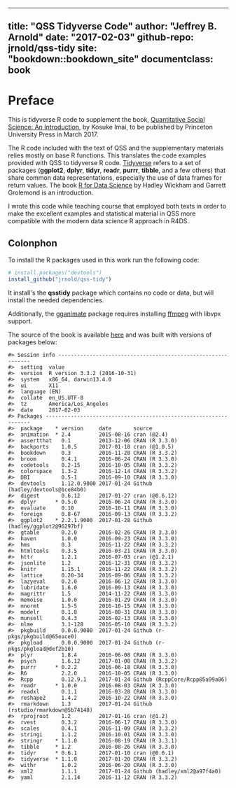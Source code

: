 
---
title: "QSS Tidyverse Code"
author: "Jeffrey B. Arnold"
date: "2017-02-03"
github-repo: jrnold/qss-tidy
site: "bookdown::bookdown_site"
documentclass: book
---

# Preface

This is tidyverse R code to supplement the book, [Quantitative Social Science: An Introduction](http://press.princeton.edu/titles/11025.html), by Kosuke Imai, to
be published by Princeton University Press in March 2017.

The R code included with the text of QSS and the supplementary materials relies mostly on base R functions. 
This translates the code examples provided with QSS to tidyverse R code. 
[Tidyverse](https://github.com/tidyverse/tidyverse) refers to a set of packages (**ggplot2**, **dplyr**, **tidyr**, **readr**, **purrr**, **tibble**,  and a few others) that share common data representations, especially the use of data frames for return values. The book [R for Data Science](http://r4ds.had.co.nz/) by Hadley Wickham and Garrett Grolemond is an introduction. 


I wrote this code while teaching course that employed both texts in order to make the excellent examples and statistical material in QSS more compatible with the modern data science R approach in R4DS.

## Colonphon

To install the R packages used in this work run the following code:

```r
# install.packages("devtools")
install_github("jrnold/qss-tidy")
```
It install's the **qsstidy** package which contains no code or data, but will install the needed dependencies.

Additionally, the [gganimate](https://cran.r-project.org/package=gganimate) package requires installing [ffmpeg](https://ffmpeg.org/) with libvpx support.



The source of the book is available [here](https://github.com/jrnold/qsstidy) and was built with versions of packages below:


```
#> Session info -------------------------------------------------------------
#>  setting  value                       
#>  version  R version 3.3.2 (2016-10-31)
#>  system   x86_64, darwin13.4.0        
#>  ui       X11                         
#>  language (EN)                        
#>  collate  en_US.UTF-8                 
#>  tz       America/Los_Angeles         
#>  date     2017-02-03
#> Packages -----------------------------------------------------------------
#>  package    * version     date       source                            
#>  animation  * 2.4         2015-08-16 cran (@2.4)                       
#>  assertthat   0.1         2013-12-06 CRAN (R 3.3.0)                    
#>  backports    1.0.5       2017-01-18 cran (@1.0.5)                     
#>  bookdown     0.3         2016-11-28 CRAN (R 3.3.2)                    
#>  broom        0.4.1       2016-06-24 CRAN (R 3.3.0)                    
#>  codetools    0.2-15      2016-10-05 CRAN (R 3.3.2)                    
#>  colorspace   1.3-2       2016-12-14 CRAN (R 3.3.2)                    
#>  DBI          0.5-1       2016-09-10 CRAN (R 3.3.0)                    
#>  devtools     1.12.0.9000 2017-01-24 Github (hadley/devtools@1ce84b0)  
#>  digest       0.6.12      2017-01-27 cran (@0.6.12)                    
#>  dplyr      * 0.5.0       2016-06-24 CRAN (R 3.3.0)                    
#>  evaluate     0.10        2016-10-11 CRAN (R 3.3.0)                    
#>  foreign      0.8-67      2016-09-13 CRAN (R 3.3.2)                    
#>  ggplot2    * 2.2.1.9000  2017-01-28 Github (hadley/ggplot2@96297bf)   
#>  gtable       0.2.0       2016-02-26 CRAN (R 3.3.0)                    
#>  haven        1.0.0       2016-09-23 CRAN (R 3.3.0)                    
#>  hms          0.3         2016-11-22 CRAN (R 3.3.2)                    
#>  htmltools    0.3.5       2016-03-21 CRAN (R 3.3.0)                    
#>  httr         1.2.1       2016-07-03 cran (@1.2.1)                     
#>  jsonlite     1.2         2016-12-31 CRAN (R 3.3.2)                    
#>  knitr        1.15.1      2016-11-22 CRAN (R 3.3.2)                    
#>  lattice      0.20-34     2016-09-06 CRAN (R 3.3.2)                    
#>  lazyeval     0.2.0       2016-06-12 CRAN (R 3.3.0)                    
#>  lubridate    1.6.0       2016-09-13 CRAN (R 3.3.0)                    
#>  magrittr     1.5         2014-11-22 CRAN (R 3.3.0)                    
#>  memoise      1.0.0       2016-01-29 CRAN (R 3.3.0)                    
#>  mnormt       1.5-5       2016-10-15 CRAN (R 3.3.0)                    
#>  modelr       0.1.0       2016-08-31 CRAN (R 3.3.0)                    
#>  munsell      0.4.3       2016-02-13 CRAN (R 3.3.0)                    
#>  nlme         3.1-128     2016-05-10 CRAN (R 3.3.2)                    
#>  pkgbuild     0.0.0.9000  2017-01-24 Github (r-pkgs/pkgbuild@65eace0)  
#>  pkgload      0.0.0.9000  2017-01-24 Github (r-pkgs/pkgload@def2b10)   
#>  plyr         1.8.4       2016-06-08 CRAN (R 3.3.0)                    
#>  psych        1.6.12      2017-01-08 CRAN (R 3.3.2)                    
#>  purrr      * 0.2.2       2016-06-18 CRAN (R 3.3.0)                    
#>  R6           2.2.0       2016-10-05 CRAN (R 3.3.0)                    
#>  Rcpp         0.12.9.1    2017-01-24 Github (RcppCore/Rcpp@5a99a86)    
#>  readr      * 1.0.0       2016-08-03 CRAN (R 3.3.0)                    
#>  readxl       0.1.1       2016-03-28 CRAN (R 3.3.0)                    
#>  reshape2     1.4.2       2016-10-22 CRAN (R 3.3.0)                    
#>  rmarkdown    1.3         2017-01-24 Github (rstudio/rmarkdown@5b74148)
#>  rprojroot    1.2         2017-01-16 cran (@1.2)                       
#>  rvest        0.3.2       2016-06-17 CRAN (R 3.3.0)                    
#>  scales       0.4.1       2016-11-09 CRAN (R 3.3.2)                    
#>  stringi      1.1.2       2016-10-01 CRAN (R 3.3.0)                    
#>  stringr    * 1.1.0       2016-08-19 CRAN (R 3.3.1)                    
#>  tibble     * 1.2         2016-08-26 CRAN (R 3.3.0)                    
#>  tidyr      * 0.6.1       2017-01-10 cran (@0.6.1)                     
#>  tidyverse  * 1.1.0       2017-01-20 CRAN (R 3.3.2)                    
#>  withr        1.0.2       2016-06-20 CRAN (R 3.3.0)                    
#>  xml2         1.1.1       2017-01-24 Github (hadley/xml2@a97f4a0)      
#>  yaml         2.1.14      2016-11-12 CRAN (R 3.3.2)
```
